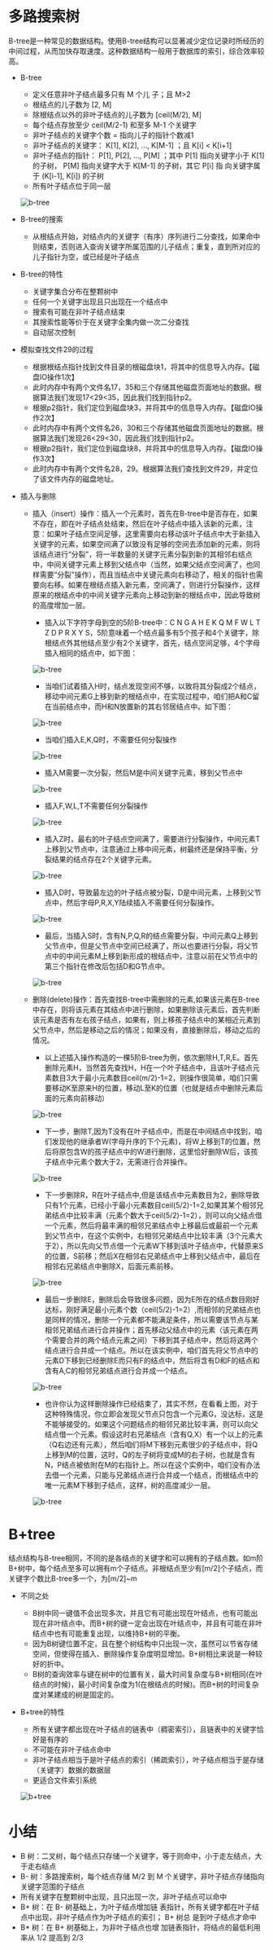 # 多路搜索树
B-tree是一种常见的数据结构。使用B-tree结构可以显著减少定位记录时所经历的中间过程，从而加快存取速度。这种数据结构一般用于数据库的索引，综合效率较高。

- B-tree
    - 定义任意非叶子结点最多只有 M 个儿 子；且 M>2
    - 根结点的儿子数为 [2, M] 
    - 除根结点以外的非叶子结点的儿子数为 [ceil(M/2), M] 
    - 每个结点存放至少 ceil(M/2-1) 和至多 M-1 个关键字
    - 非叶子结点的关键字个数 = 指向儿子的指针个数减1 
    - 非叶子结点的关键字： K[1], K[2], …, K[M-1] ；且 K[i] < K[i+1] 
    - 非叶子结点的指针： P[1], P[2], …, P[M] ；其中 P[1] 指向关键字小于 K[1] 的子树， P[M] 指向关键字大于 K[M-1] 的子树，其它 P[i] 指 向关键字属于 (K[i-1], K[i]) 的子树
    - 所有叶子结点位于同一层
    
    ![b-tree](img/b-tree.png)

- B-tree的搜索
	- 从根结点开始，对结点内的关键字（有序）序列进行二分查找，如果命中则结束，否则进入查询关键字所属范围的儿子结点；重复，直到所对应的儿子指针为空，或已经是叶子结点
	
- B-tree的特性
	- 关键字集合分布在整颗树中
	- 任何一个关键字出现且只出现在一个结点中
	- 搜索有可能在非叶子结点结束
	- 其搜索性能等价于在关键字全集内做一次二分查找
	- 自动层次控制
	
- 模拟查找文件29的过程
	- 根据根结点指针找到文件目录的根磁盘块1，将其中的信息导入内存。【磁盘IO操作1次】
	- 此时内存中有两个文件名17，35和三个存储其他磁盘页面地址的数据。根据算法我们发现17<29<35，因此我们找到指针p2。
	- 根据p2指针，我们定位到磁盘块3，并将其中的信息导入内存。【磁盘IO操作2次】
	- 此时内存中有两个文件名26，30和三个存储其他磁盘页面地址的数据。根据算法我们发现26<29<30，因此我们找到指针p2。
	- 根据p2指针，我们定位到磁盘块8，并将其中的信息导入内存。【磁盘IO操作3次】
	- 此时内存中有两个文件名28，29。根据算法我们查找到文件29，并定位了该文件内存的磁盘地址。
	
- 插入与删除
	- 插入（insert）操作：插入一个元素时，首先在B-tree中是否存在，如果不存在，即在叶子结点处结束，然后在叶子结点中插入该新的元素，注意：如果叶子结点空间足够，这里需要向右移动该叶子结点中大于新插入关键字的元素，如果空间满了以致没有足够的空间去添加新的元素，则将该结点进行“分裂”，将一半数量的关键字元素分裂到新的其相邻右结点中，中间关键字元素上移到父结点中（当然，如果父结点空间满了，也同样需要“分裂”操作），而且当结点中关键元素向右移动了，相关的指针也需要向右移。如果在根结点插入新元素，空间满了，则进行分裂操作，这样原来的根结点中的中间关键字元素向上移动到新的根结点中，因此导致树的高度增加一层。
		- 插入以下字符字母到空的5阶B-tree中：C N G A H E K Q M F W L T Z D P R X Y S，5阶意味着一个结点最多有5个孩子和4个关键字，除根结点外其他结点至少有2个关键字，首先，结点空间足够，4个字母插入相同的结点中，如下图：
		
		![b-tree](img/add_1.png)
		
		- 当咱们试着插入H时，结点发现空间不够，以致将其分裂成2个结点，移动中间元素G上移到新的根结点中，在实现过程中，咱们把A和C留在当前结点中，而H和N放置新的其右邻居结点中。如下图：
		
        ![b-tree](img/add_2.png)

		- 当咱们插入E,K,Q时，不需要任何分裂操作
		
        ![b-tree](img/add_3.png)
		
		- 插入M需要一次分裂，然后M是中间关键字元素，移到父节点中
		
        ![b-tree](img/add_4.png)
		
		- 插入F,W,L,T不需要任何分裂操作
		
        ![b-tree](img/add_5.png)
		
		- 插入Z时，最右的叶子结点空间满了，需要进行分裂操作，中间元素T上移到父节点中，注意通过上移中间元素，树最终还是保持平衡，分裂结果的结点存在2个关键字元素。
		
        ![b-tree](img/add_6.png)
		
		- 插入D时，导致最左边的叶子结点被分裂，D是中间元素，上移到父节点中，然后字母P,R,X,Y陆续插入不需要任何分裂操作。
		
        ![b-tree](img/add_7.png)
		
		- 最后，当插入S时，含有N,P,Q,R的结点需要分裂，中间元素Q上移到父节点中，但是父节点中空间已经满了，所以也要进行分裂，将父节点中的中间元素M上移到新形成的根结点中，注意以前在父节点中的第三个指针在修改后包括D和G节点中。

        ![b-tree](img/add_8.png)
		
	- 删除(delete)操作：首先查找B-tree中需删除的元素,如果该元素在B-tree中存在，则将该元素在其结点中进行删除，如果删除该元素后，首先判断该元素是否有左右孩子结点，如果有，则上移孩子结点中的某相近元素到父节点中，然后是移动之后的情况；如果没有，直接删除后，移动之后的情况。
		- 以上述插入操作构造的一棵5阶B-tree为例，依次删除H,T,R,E。首先删除元素H，当然首先查找H，H在一个叶子结点中，且该叶子结点元素数目3大于最小元素数目ceil(m/2)-1=2，则操作很简单，咱们只需要移动K至原来H的位置，移动L至K的位置（也就是结点中删除元素后面的元素向前移动）
		
        ![b-tree](img/del_1.png)
		
		- 下一步，删除T,因为T没有在叶子结点中，而是在中间结点中找到，咱们发现他的继承者W(字母升序的下个元素)，将W上移到T的位置，然后将原包含W的孩子结点中的W进行删除，这里恰好删除W后，该孩子结点中元素个数大于2，无需进行合并操作。
		
        ![b-tree](img/del_2.png)
		
		- 下一步删除R，R在叶子结点中,但是该结点中元素数目为2，删除导致只有1个元素，已经小于最小元素数目ceil(5/2)-1=2,如果其某个相邻兄弟结点中比较丰满（元素个数大于ceil(5/2)-1=2），则可以向父结点借一个元素，然后将最丰满的相邻兄弟结点中上移最后或最前一个元素到父节点中，在这个实例中，右相邻兄弟结点中比较丰满（3个元素大于2），所以先向父节点借一个元素W下移到该叶子结点中，代替原来S的位置，S前移；然后X在相邻右兄弟结点中上移到父结点中，最后在相邻右兄弟结点中删除X，后面元素前移。
		
        ![b-tree](img/del_3.png)
		
		- 最后一步删除E，删除后会导致很多问题，因为E所在的结点数目刚好达标，刚好满足最小元素个数（ceil(5/2)-1=2）,而相邻的兄弟结点也是同样的情况，删除一个元素都不能满足条件，所以需要该节点与某相邻兄弟结点进行合并操作；首先移动父结点中的元素（该元素在两个需要合并的两个结点元素之间）下移到其子结点中，然后将这两个结点进行合并成一个结点。所以在该实例中，咱们首先将父节点中的元素D下移到已经删除E而只有F的结点中，然后将含有D和F的结点和含有A,C的相邻兄弟结点进行合并成一个结点。
		
        ![b-tree](img/del_4.png)

		- 也许你认为这样删除操作已经结束了，其实不然，在看看上图，对于这种特殊情况，你立即会发现父节点只包含一个元素G，没达标，这是不能够接受的。如果这个问题结点的相邻兄弟比较丰满，则可以向父结点借一个元素。假设这时右兄弟结点（含有Q,X）有一个以上的元素（Q右边还有元素），然后咱们将M下移到元素很少的子结点中，将Q上移到M的位置，这时，Q的左子树将变成M的右子树，也就是含有N，P结点被依附在M的右指针上。所以在这个实例中，咱们没有办法去借一个元素，只能与兄弟结点进行合并成一个结点，而根结点中的唯一元素M下移到子结点，这样，树的高度减少一层。
		
        ![b-tree](img/del_5.png)

# B+tree
结点结构与B-tree相同，不同的是各结点的关键字和可以拥有的子结点数。如m阶B+树中，每个结点至多可以拥有m个子结点。非根结点至少有[m/2]个子结点，而关键字个数比B-tree多一个，为[m/2]~m

- 不同之处
  - B树中同一键值不会出现多次，并且它有可能出现在叶结点，也有可能出现在非叶结点中。而B+树的键一定会出现在叶结点中，并且有可能在非叶结点中也有可能重复出现，以维持B+树的平衡。
  - 因为B树键位置不定，且在整个树结构中只出现一次，虽然可以节省存储空间，但使得在插入、删除操作复杂度明显增加。B+树相比来说是一种较好的折中。
  - B树的查询效率与键在树中的位置有关，最大时间复杂度与B+树相同(在叶结点的时候)，最小时间复杂度为1(在根结点的时候)。而B+树的时间复杂度对某建成的树是固定的。

- B+tree的特性
	 - 所有关键字都出现在叶子结点的链表中（稠密索引），且链表中的关键字恰好是有序的
	 - 不可能在非叶子结点命中
	 - 非叶子结点相当于是叶子结点的索引（稀疏索引），叶子结点相当于是存储（关键字）数据的数据层
	 - 更适合文件索引系统
	 
     ![b+tree](img/b+tree.png)

# 小结
- B 树：二叉树，每个结点只存储一个关键字，等于则命中，小于走左结点，大于走右结点
- B- 树：多路搜索树，每个结点存储 M/2 到 M 个关键字，非叶子结点存储指向关键字范围的子结点
- 所有关键字在整颗树中出现，且只出现一次，非叶子结点可以命中
- B+ 树：在 B- 树基础上，为叶子结点增加链 表指针，所有关键字都在叶子结点中出现，非叶子结点作为叶子结点的索引； B+ 树总 是到叶子结点才命中
- B* 树：在 B+ 树基础上，为非叶子结点也增 加链表指针，将结点的最低利用率从 1/2 提高到 2/3